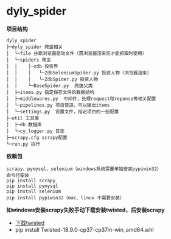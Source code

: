# dyly_spider
**项目结构** 
```
dyly_spider
├─dyly_spider 爬虫相关
│  └─file 谷歌浏览器驱动文件（需浏览器渲染完才能抓取时使用）
│  └─spiders 爬虫
│  │    │─zdb 投资界
│  │    │   └─ZdbSeleniumSpider.py 投资人物（浏览器渲染）
│  │    │   └─ZdbSpider.py 投资人物
│  │    └─BaseSpider.py  爬虫父类
│  ├─items.py 指定保存文件的数据结构
│  ├─middlewares.py  中间件，处理request和reponse等相关配置
│  └─pipelines.py 项目管道，可以输出items
│  └─settings.py  设置文件，指定项目的一些配置
├─util 工具类
│  ├─db 数据库
│  └─cy_logger.py 日志
├─scrapy.cfg scrapy配置 
└─run.py 执行
```
**依赖包**
```
scrapy、pymysql、selenium（windows系统需要单独安装pypiwin32）
命令行安装
pip install scrapy
pip install pymysql
pip install selenium
pip install pypiwin32（mac、linux 不需要安装）
```
**如windows安装scrapy失败手动下载安装twisted，后安装scrapy**
- [下载twisted](https://www.lfd.uci.edu/~gohlke/pythonlibs/#twisted)
- pip install Twisted-18.9.0-cp37-cp37m-win_amd64.whl